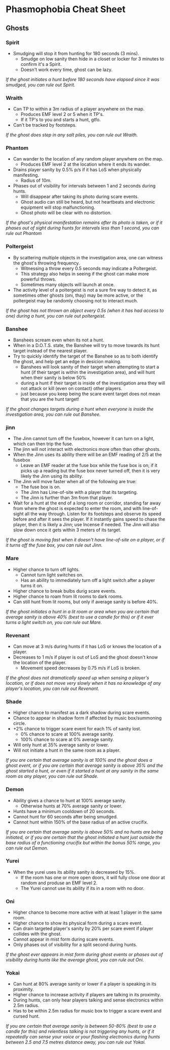 


# Phasmophobia Cheat Sheet

## Ghosts

### Spirit
- Smudging will stop it from hunting for 180 seconds (3 mins).
  - Smudge on low sanity then hide in a closet or locker for 3 minutes to confirm it's a Spirit.
  - Doesn't work every time, ghost can be lazy.

_If the ghost initiates a hunt before 180 seconds have elapsed since it was smudged, you can rule out Spirit._

### Wraith
- Can TP to within a 3m radius of a player anywhere on the map.
  - Produces EMF level 2 or 5 when it TP's.
  - If it TP's to you and starts a hunt, gtfo.
- Can't be tracked by footsteps.

_If the ghost does step in any salt piles, you can rule out Wraith._

### Phantom
- Can wander to the location of any random player anywhere on the map.
  - Produces EMF level 2 at the location where it ends its wander.
- Drains player sanity by 0.5% p/s if it has LoS when physically manifesting.
  - Radius of 10m.
- Phases out of visibility for intervals between 1 and 2 seconds during hunts.
  - Will disappear after taking its photo during scare events.
  - Ghost audio can still be heard, but not heartbeats and electronic equipment will stop malfunctioning.
  - Ghost photo will be clear with no distortion.

_If the ghost's physical manifestation remains after its photo is taken, or if it phases out of sight during hunts for intervals less than 1 second, you can rule out Phantom_

### Poltergeist 
- By scattering multiple objects in the investigation area, one can witness the ghost's throwing frequency.
    - Witnessing a throw every 0.5 seconds may indicate a Poltergeist. 
    - This strategy also helps in seeing if the ghost can make more powerful throws.
    - Sometimes many objects will launch at once.
- The activity level of a poltergeist is not a sure fire way to detect it, as sometimes other ghosts (oni, thay) may be more active, or the poltergeist may be randomly choosing not to interact much.

_If the ghost has not thrown an object every 0.5s (when it has had access to one) during a hunt, you can rule out poltergeist._

### Banshee
- Banshees scream even when its not a hunt.
- When in a D.O.T.S. state, the Banshee will try to move towards its hunt target instead of the nearest player.
- Try to quickly identify the target of the Banshee so as to both identify the ghost, and help get an edge in desicion making.
  - Banshees will look sanity of their target when attempting to start a hunt (if their target is within the investigation area), and will hunt when their sanity is below 50%
  - during a hunt if their target is inside of the investigation area they will not attack or kill (even on contact) other players.
  - just because you keep being the scare event target does not mean that you are the hunt target!

_If the ghost changes targets during a hunt when everyone is inside the investigation area, you can rule out Banshee._

### jinn
- The Jinn cannot turn off the fusebox, however it can turn on a light, which can then trip the fuse.
- The jinn will not interact with electronics more often than other ghosts.
- When the Jinn uses its ability there will be an EMF reading of 2/5 at the fusebox
  - Leave an EMF reader at the fuse box while the fuse box is on; if it picks up a reading but the fuse box never turned off, then it is very likely the Jinn using its ability.
- The Jinn will move faster when all of the following are true:
  - The fuse box is on.
  - The Jinn has Line-of-site with a player that its targeting.
  - The Jinn is further than 3m from that player.
- Wait for a hunt at the end of a long room or corridor, standing far away from where the ghost is expected to enter the room, and with line-of-sight all the way through. Listen for its footsteps and observe its speed before and after it sees the player. If it instantly gains speed to chase the player, then it is likely a Jinn; use Incense if needed. The Jinn will also slow down once it gets within 3 meters of its target.

_If the ghost is moving fast when it doesn't have line-of-site on a player, or if it turns off the fuse box, you can rule out Jinn._

### Mare
- Higher chance to turn off lights.
  - Cannot turn light switches on.
  - Has an ability to immediately turn off a light switch after a player turns it on.
- Higher chance to break bulbs durig scare events.
- Higher chance to roam from lit rooms to dark rooms.
- Can still hunt from lit rooms, but only if average sanity is before 40%.

_If the ghost initiates a hunt in a lit room or area when you are certain that average sanity is above 40% (best to use a candle for this) or if it ever turns a light switch on, you can rule out Mare._

### Revenant
- Can move at 3 m/s during hunts if it has LoS or knows the location of a player.
- Decreases to 1 m/s if player is out of LoS and the ghost doesn't know the location of the player.
  - Movement speed decreases by 0.75 m/s if LoS is broken.

_If the ghost does not dramatically speed up when sensing a player's location, or if does not move very slowly when it has no knowledge of any player's location, you can rule out Revenant._

### Shade
- Higher chance to manifest as a dark shadow during scare events.
- Chance to appear in shadow form if affected by music box/summoning circle.
- +2% chance to trigger scare event for each 1% of sanity lost.
  - 0% chance to scare at 100% average sanity.
  - 100% chance to scare at 0% average sanity.
- Will only hunt at 35% average sanity or lower.
- Will not initiate a hunt in the same room as a player.

_If you are certain that average sanity is at 100% and the ghost does a ghost event, or if you are certain that average sanity is above 35% and the ghost started a hunt, or even if it started a hunt at any sanity in the same room as any player, you can rule out Shade._

### Demon
- Ability gives a chance to hunt at 100% average sanity.
  - Otherwise hunts at 70% average sanity or lower.
- Hunts have a minimum cooldown of 20 seconds.
- Cannot hunt for 60 seconds after being smudged.
- Cannot hunt within 150% of the base radius of an active crucifix.

_If you are certain that average sanity is above 50% and no hunts are being initiated, or if you are certain that the ghost initiated a hunt just outside the base radius of a functioning crucifix but within the bonus 50% range, you can rule out Demon._

### Yurei
- When the yurei uses its ability sanity is decreased by 15%.
  - If the room has one or more open doors, it will fully close one door at random and produse an EMF level 2.
  - The Yurei cannot use its ability if its in a room with no door.

### Oni
- Higher chance to become more active with at least 1 player in the same room.
- Higher chance to show its physical form during a scare event.
- Can drain targeted player's sanity by 20% per scare event if player collides with the ghost.
- Cannot appear in mist form during scare events.
- Only phases out of visibility for a split second during hunts.

_If the ghost ever appears in mist form during ghost events or phases out of visibility during hunts like the average ghost, you can rule out Oni._

### Yokai

- Can hunt at 80% average sanity or lower if a player is speaking in its proximity.
- Higher chance to increase activity if players are talking in its proximity.
- During hunts, can only hear players talking and sense electronics within 2.5m radius.
- Has to be within 2.5m radius for music box to trigger a scare event and cursed hunt.

_If you are certain that average sanity is between 50-80% (best to use a candle for this) and relentless talking is not triggering any hunts, or if it repeatedly can sense your voice or your flashing electronics during hunts between 2.5 and 7.5 metres distance away, you can rule out Yokai._
